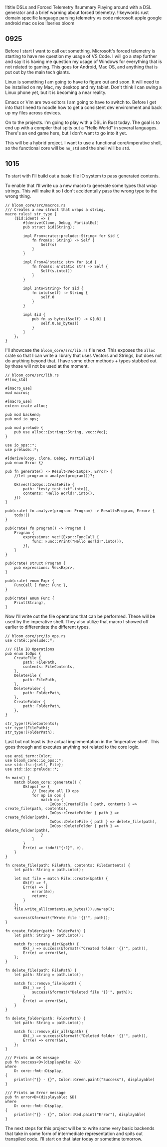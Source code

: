 !!title DSLs and Forced Telemetry
!!summary Playing around with a DSL generator and a brief warning about forced telemetry.
!!keywords rust domain specific language parsing telemetry vs code microsoft apple google android mac os ios
!!series bloom

## 0925

Before I start I want to call out something. Microsoft's forced telemetry is starting to have me question my usage of VS Code. I will go a step further and say it is having me question my usage of Windows for everything that is not related to gaming. This goes for Android, Mac OS, and anything that is put out by the main tech giants. 

Linux is something I am going to have to figure out and soon. It will need to be installed on my Mac, my desktop and my tablet. Don't think I can swing a Linux phone yet, but it is becoming a near reality.

Emacs or Vim are two editors I am going to have to switch to. Before I get into that I need to noodle how to get a consistent dev environment and back up my files across devices.

On to the projects. I'm going to play with a DSL in Rust today. The goal is to end up with a compiler that spits out a "Hello World" in several languages. There's an end game here, but I don't want to go into it yet.

This will be a hybrid project. I want to use a functional core/imperative shell, so the functional core will be `no_std` and the shell will be `std`.

## 1015

To start with I'll build out a basic file IO system to pass generated contents.

To enable that I'll write up a new macro to generate some types that wrap strings. This will make it so I don't accidentally pass the wrong type to the wrong thing.

```
// bloom_core/src/macros.rs
/// Creates a new struct that wraps a string.
macro_rules! str_type {
    ($id:ident) => {
        #[derive(Clone, Debug, PartialEq)]
        pub struct $id(String);

        impl From<crate::prelude::String> for $id {
            fn from(s: String) -> Self {
                Self(s)
            }
        }

        impl From<&'static str> for $id {
            fn from(s: &'static str) -> Self {
                Self(s.into())
            }
        }

        impl Into<String> for $id {
            fn into(self) -> String {
                self.0
            }
        }

        impl $id {
            pub fn as_bytes(&self) -> &[u8] {
                self.0.as_bytes()
            }
        }
    };
}
```

I'll showcase the `bloom_core/src/lib.rs` file next. This exposes the `alloc` crate so that I can write a library that uses Vectors and Strings, but does not do anything beyond that. I have some other methods + types stubbed out by those will not be used at the moment.

```
// bloom_core/src/lib.rs
#![no_std]

#[macro_use]
mod macros;

#[macro_use]
extern crate alloc;

pub mod backend;
pub mod io_ops;

pub mod prelude {
    pub use alloc::{string::String, vec::Vec};
}

use io_ops::*;
use prelude::*;

#[derive(Copy, Clone, Debug, PartialEq)]
pub enum Error {}

pub fn generate() -> Result<Vec<IoOps>, Error> {
    //let program = analyze(program())?;

    Ok(vec![IoOps::CreateFile {
        path: "testy_test.txt".into(),
        contents: "Hello World!".into(),
    }])
}

pub(crate) fn analyze(program: Program) -> Result<Program, Error> {
    todo!()
}

pub(crate) fn program() -> Program {
    Program {
        expressions: vec![Expr::FuncCall {
            func: Func::Print("Hello World!".into()),
        }],
    }
}

pub(crate) struct Program {
    pub expressions: Vec<Expr>,
}

pub(crate) enum Expr {
    FuncCall { func: Func },
}

pub(crate) enum Func {
    Print(String),
}

```

Now I'll write out the file operations that can be performed. These will be used by the imperative shell. They also utilize that macro I showed off earlier to differentiate the different types.

```
// bloom_core/src/io_ops.rs
use crate::prelude::*;

/// File IO Operations
pub enum IoOps {
    CreateFile {
        path: FilePath,
        contents: FileContents,
    },
    DeleteFile {
        path: FilePath,
    },
    DeleteFolder {
        path: FolderPath,
    },
    CreateFolder {
        path: FolderPath,
    },
}

str_type!(FileContents);
str_type!(FilePath);
str_type!(FolderPath);
```

Last but not least is the actual implementation in the 'imperative shell'. This goes through and executes anything not related to the core logic.

```
use ansi_term::Color;
use bloom_core::io_ops::*;
use std::fs::{self, File};
use std::io::prelude::*;

fn main() {
    match bloom_core::generate() {
        Ok(ops) => {
            // Execute all IO ops
            for op in ops {
                match op {
                    IoOps::CreateFile { path, contents } => create_file(path, contents),
                    IoOps::CreateFolder { path } => create_folder(path),
                    IoOps::DeleteFile { path } => delete_file(path),
                    IoOps::DeleteFolder { path } => delete_folder(path),
                }
            }
        }
        Err(e) => todo!("{:?}", e),
    }
}

fn create_file(path: FilePath, contents: FileContents) {
    let path: String = path.into();

    let mut file = match File::create(&path) {
        Ok(f) => f,
        Err(e) => {
            error(&e);
            return;
        }
    };
    file.write_all(contents.as_bytes()).unwrap();

    success(&format!("Wrote file '{}'", path));
}

fn create_folder(path: FolderPath) {
    let path: String = path.into();

    match fs::create_dir(&path) {
        Ok(_) => success(&format!("Created folder '{}'", path)),
        Err(e) => error(&e),
    };
}

fn delete_file(path: FilePath) {
    let path: String = path.into();

    match fs::remove_file(&path) {
        Ok(_) => {
            success(&format!("Deleted file '{}'", path));
        }
        Err(e) => error(&e),
    }
}

fn delete_folder(path: FolderPath) {
    let path: String = path.into();

    match fs::remove_dir_all(&path) {
        Ok(_) => success(&format!("Deleted folder '{}'", path)),
        Err(e) => error(&e),
    };
}

/// Prints an OK message
pub fn success<D>(displayable: &D)
where
    D: core::fmt::Display,
{
    println!("{} - {}", Color::Green.paint("Success"), displayable)
}

/// Prints an Error message
pub fn error<D>(displayable: &D)
where
    D: core::fmt::Display,
{
    println!("{} - {}", Color::Red.paint("Error"), displayable)
}
```

The next steps for this project will be to write some very basic backends that take in some form of intermediate representation and spits out transpiled code. I'll start on that later today or sometime tomorrow.